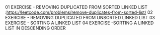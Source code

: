 01 EXERCISE - REMOVING DUPLICATED FROM SORTED LINKED LIST :https://leetcode.com/problems/remove-duplicates-from-sorted-list/
02 EXERCISE - REMOVING DUPLICATED FROM UNSORTED LINKED LIST
03 EXERCISE - SORTING A LINKED LIST
04 EXERCISE -SORTING  A LINKED LIST IN DESCENDING ORDER
